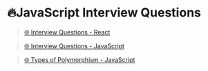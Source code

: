 # 🔥JavaScript Interview Questions

> [🌐 Interview Questions - React](https://prep-app-prod.herokuapp.com/)

> [🌐 Interview Questions - JavaScript](https://github.com/lydiahallie/javascript-questions)

> [🌐 Types of Polymorphism - JavaScript](https://zellwk.com/blog/polymorphism-javascript)
